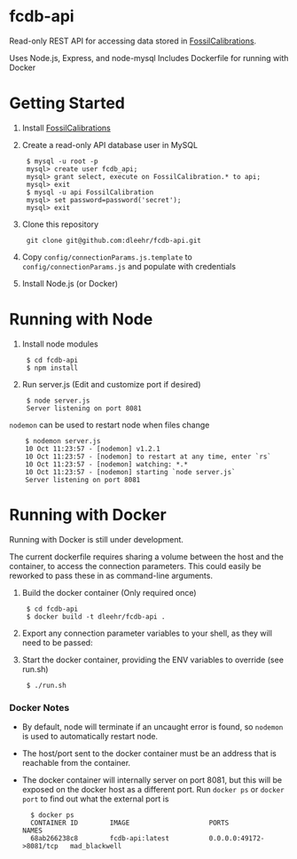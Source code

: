 fcdb-api
========

Read-only REST API for accessing data stored in [FossilCalibrations](https://github.com/NESCent/FossilCalibrations).

Uses Node.js, Express, and node-mysql
Includes Dockerfile for running with Docker

Getting Started
===============

1. Install [FossilCalibrations](https://github.com/NESCent/FossilCalibrations)
2. Create a read-only API database user in MySQL

        $ mysql -u root -p
        mysql> create user fcdb_api;
        mysql> grant select, execute on FossilCalibration.* to api;
        mysql> exit
        $ mysql -u api FossilCalibration
        mysql> set password=password('secret');
        mysql> exit

3. Clone this repository

        git clone git@github.com:dleehr/fcdb-api.git
        
4. Copy `config/connectionParams.js.template` to `config/connectionParams.js` and populate with credentials
5. Install Node.js (or Docker)

Running with Node
=================

1. Install node modules

        $ cd fcdb-api
        $ npm install
        
2. Run server.js (Edit and customize port if desired)

        $ node server.js
        Server listening on port 8081
        
`nodemon` can be used to restart node when files change

        $ nodemon server.js 
        10 Oct 11:23:57 - [nodemon] v1.2.1
        10 Oct 11:23:57 - [nodemon] to restart at any time, enter `rs`
        10 Oct 11:23:57 - [nodemon] watching: *.*
        10 Oct 11:23:57 - [nodemon] starting `node server.js`
        Server listening on port 8081


Running with Docker
===================

Running with Docker is still under development.

The current dockerfile requires sharing a volume between the host and the container, to access the connection parameters. This could easily be reworked to pass these in as command-line arguments.

1. Build the docker container (Only required once)
  
        $ cd fcdb-api
        $ docker build -t dleehr/fcdb-api .

2. Export any connection parameter variables to your shell, as they will need to be passed:
3. Start the docker container, providing the ENV variables to override (see run.sh)

        $ ./run.sh

### Docker Notes

- By default, node will terminate if an uncaught error is found, so `nodemon` is used to automatically restart node.
- The host/port sent to the docker container must be an address that is reachable from the container.
- The docker container will internally server on port 8081, but this will be exposed on the docker host as a different port. Run `docker ps` or `docker port` to find out what the external port is
      
        $ docker ps
        CONTAINER ID        IMAGE                    PORTS                     NAMES
        68ab266238c8        fcdb-api:latest          0.0.0.0:49172->8081/tcp   mad_blackwell     


